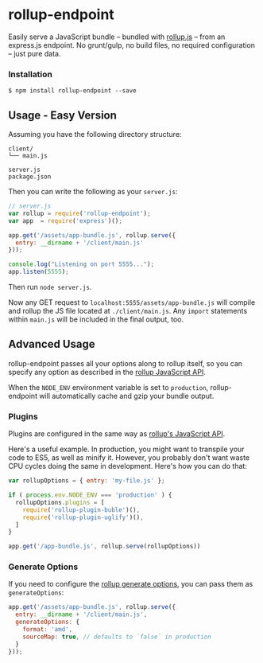 # rollup-endpoint

Easily serve a JavaScript bundle – bundled with [rollup.js](http://rollupjs.org/) – from an express.js endpoint. No grunt/gulp, no build files, no required configuration – just pure data.

### Installation

    $ npm install rollup-endpoint --save

## Usage - Easy Version

Assuming you have the following directory structure:

```
client/
└── main.js

server.js
package.json
```

Then you can write the following as your `server.js`:

```javascript
// server.js
var rollup = require('rollup-endpoint');
var app  = require('express')();

app.get('/assets/app-bundle.js', rollup.serve({
  entry: __dirname + '/client/main.js'
}));

console.log("Listening on port 5555...");
app.listen(5555);
```

Then run `node server.js`.

Now any GET request to `localhost:5555/assets/app-bundle.js` will compile and rollup the JS file located at `./client/main.js`. Any `import` statements within `main.js` will be included in the final output, too.

## Advanced Usage

rollup-endpoint passes all your options along to rollup itself, so you can specify any option as described in the [rollup JavaScript API](https://github.com/rollup/rollup/wiki/JavaScript-API#rolluprollup-options-).

When the `NODE_ENV` environment variable is set to `production`, rollup-endpoint will automatically cache and gzip your bundle output.

### Plugins

Plugins are configured in the same way as [rollup's JavaScript API](https://github.com/rollup/rollup/wiki/JavaScript-API#plugins).

Here's a useful example. In production, you might want to transpile your code to ES5, as well as minify it. However, you probably don't want waste CPU cycles doing the same in development. Here's how you can do that:

```js
var rollupOptions = { entry: 'my-file.js' };

if ( process.env.NODE_ENV === 'production' ) {
  rollupOptions.plugins = [
    require('rollup-plugin-buble')(),
    require('rollup-plugin-uglify')(),
  ]
}

app.get('/app-bundle.js', rollup.serve(rollupOptions))
```

### Generate Options

If you need to configure the [rollup generate options](https://github.com/rollup/rollup/wiki/JavaScript-API#bundlegenerate-options-), you can pass them as `generateOptions`:

```js
app.get('/assets/app-bundle.js', rollup.serve({
  entry: __dirname + '/client/main.js',
  generateOptions: {
    format: 'amd',
    sourceMap: true, // defaults to `false` in production
  }
}));
```
